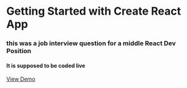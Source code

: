 # Getting Started with Create React App

### this was a job interview question for a middle React Dev Position
#### It is supposed  to be coded  live

[View Demo](https://github.com/ChernyshevaNetology/click-dots")
